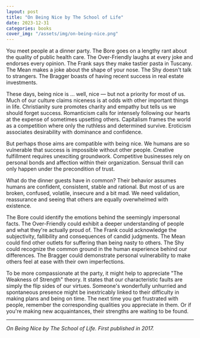 ```yaml
---
layout: post
title: "On Being Nice by The School of Life"
date: 2023-12-31
categories: books
cover_img: "/assets/img/on-being-nice.png"
---
```


You meet people at a dinner party. The Bore goes on a lengthy rant about the quality of public health care. The Over-Friendly laughs at every joke and endorses every opinion. The Frank says they make tastier pasta in Tuscany. The Mean makes a joke about the shape of your nose. The Shy doesn't talk to strangers. The Bragger boasts of having recent success in real estate investments.

These days, being nice is ... well, nice — but not a priority for most of us. Much of our culture claims niceness is at odds with other important things in life. Christianity sure promotes charity and empathy but tells us we should forget success. Romanticism calls for intensely following our hearts at the expense of sometimes upsetting others. Capitalism frames the world as a competition where only the ruthless and determined survive. Eroticism associates desirability with dominance and confidence.

But perhaps those aims are compatible with being nice. We humans are so vulnerable that success is impossible without other people. Creative fulfillment requires unexciting groundwork. Competitive businesses rely on personal bonds and affection within their organization. Sensual thrill can only happen under the precondition of trust.

What do the dinner guests have in common? Their behavior assumes humans are confident, consistent, stable and rational. But most of us are broken, confused, volatile, insecure and a bit mad. We need validation, reassurance and seeing that others are equally overwhelmed with existence. 

The Bore could identify the emotions behind the seemingly impersonal facts. The Over-Friendly could exhibit a deeper understanding of people and what they're actually proud of. The Frank could acknowledge the subjectivity, fallibility and consequences of candid judgments. The Mean could find other outlets for suffering than being nasty to others. The Shy could recognize the common ground in the human experience behind our differences. The Bragger could demonstrate personal vulnerability to make others feel at ease with their own imperfections.

To be more compassionate at the party, it might help to appreciate "The Weakness of Strength" theory. It states that our characteristic faults are simply the flip sides of our virtues. Someone's wonderfully unhurried and spontaneous presence might be inextricably linked to their difficulty in making plans and being on time. The next time you get frustrated with people, remember the corresponding qualities you appreciate in them. Or if you're making new acquaintances, their strengths are waiting to be found.

---

_On Being Nice by The School of Life. First published in 2017._